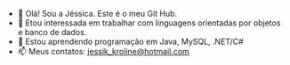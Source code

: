 - 👋 Olá! Sou a Jéssica. Este é o meu Git Hub.
- 👀 Etou interessada em trabalhar com linguagens orientadas por objetos e banco de dados.
- 🌱 Estou aprendendo programação em Java, MySQL, .NET/C#
- 📫 Meus contatos: jessik_kroline@hotmail.com

<!---
jessik1987/jessik1987 is a ✨ special ✨ repository because its `README.md` (this file) appears on your GitHub profile.
You can click the Preview link to take a look at your changes.
--->
